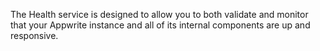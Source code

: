 The Health service is designed to allow you to both validate and monitor that your Appwrite instance and all of its internal components are up and responsive.
